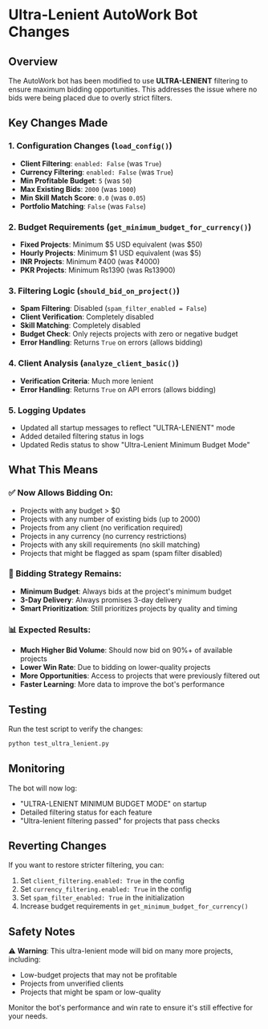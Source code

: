 # Ultra-Lenient AutoWork Bot Changes

## Overview
The AutoWork bot has been modified to use **ULTRA-LENIENT** filtering to ensure maximum bidding opportunities. This addresses the issue where no bids were being placed due to overly strict filters.

## Key Changes Made

### 1. Configuration Changes (`load_config()`)
- **Client Filtering**: `enabled: False` (was `True`)
- **Currency Filtering**: `enabled: False` (was `True`)
- **Min Profitable Budget**: `5` (was `50`)
- **Max Existing Bids**: `2000` (was `1000`)
- **Min Skill Match Score**: `0.0` (was `0.05`)
- **Portfolio Matching**: `False` (was `False`)

### 2. Budget Requirements (`get_minimum_budget_for_currency()`)
- **Fixed Projects**: Minimum $5 USD equivalent (was $50)
- **Hourly Projects**: Minimum $1 USD equivalent (was $5)
- **INR Projects**: Minimum ₹400 (was ₹4000)
- **PKR Projects**: Minimum ₨1390 (was ₨13900)

### 3. Filtering Logic (`should_bid_on_project()`)
- **Spam Filtering**: Disabled (`spam_filter_enabled = False`)
- **Client Verification**: Completely disabled
- **Skill Matching**: Completely disabled
- **Budget Check**: Only rejects projects with zero or negative budget
- **Error Handling**: Returns `True` on errors (allows bidding)

### 4. Client Analysis (`analyze_client_basic()`)
- **Verification Criteria**: Much more lenient
- **Error Handling**: Returns `True` on API errors (allows bidding)

### 5. Logging Updates
- Updated all startup messages to reflect "ULTRA-LENIENT" mode
- Added detailed filtering status in logs
- Updated Redis status to show "Ultra-Lenient Minimum Budget Mode"

## What This Means

### ✅ Now Allows Bidding On:
- Projects with any budget > $0
- Projects with any number of existing bids (up to 2000)
- Projects from any client (no verification required)
- Projects in any currency (no currency restrictions)
- Projects with any skill requirements (no skill matching)
- Projects that might be flagged as spam (spam filter disabled)

### 🎯 Bidding Strategy Remains:
- **Minimum Budget**: Always bids at the project's minimum budget
- **3-Day Delivery**: Always promises 3-day delivery
- **Smart Prioritization**: Still prioritizes projects by quality and timing

### 📊 Expected Results:
- **Much Higher Bid Volume**: Should now bid on 90%+ of available projects
- **Lower Win Rate**: Due to bidding on lower-quality projects
- **More Opportunities**: Access to projects that were previously filtered out
- **Faster Learning**: More data to improve the bot's performance

## Testing

Run the test script to verify the changes:
```bash
python test_ultra_lenient.py
```

## Monitoring

The bot will now log:
- "ULTRA-LENIENT MINIMUM BUDGET MODE" on startup
- Detailed filtering status for each feature
- "Ultra-lenient filtering passed" for projects that pass checks

## Reverting Changes

If you want to restore stricter filtering, you can:
1. Set `client_filtering.enabled: True` in the config
2. Set `currency_filtering.enabled: True` in the config
3. Set `spam_filter_enabled: True` in the initialization
4. Increase budget requirements in `get_minimum_budget_for_currency()`

## Safety Notes

⚠️ **Warning**: This ultra-lenient mode will bid on many more projects, including:
- Low-budget projects that may not be profitable
- Projects from unverified clients
- Projects that might be spam or low-quality

Monitor the bot's performance and win rate to ensure it's still effective for your needs. 